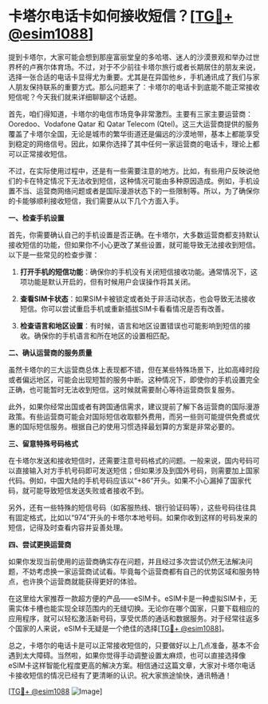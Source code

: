 # 卡塔尔电话卡如何接收短信？[[TG💪+ @esim1088](https://t.me/s/esim1088)]

提到卡塔尔，大家可能会想到那座富丽堂皇的多哈塔、迷人的沙漠景观和举办过世界杯的卢赛尔体育场。不过，对于不少前往卡塔尔旅行或者长期居住的朋友来说，选择一张合适的电话卡显得尤为重要。尤其是在异国他乡，手机通讯成了我们与家人朋友保持联系的重要方式。那么问题来了：卡塔尔的电话卡到底能不能正常接收短信呢？今天我们就来详细聊聊这个话题。

首先，咱们得知道，卡塔尔的电信市场竞争非常激烈。主要有三家主要运营商：Ooredoo、Vodafone Qatar 和 Qatar Telecom (Qtel)。这三大运营商提供的服务覆盖了卡塔尔全国，无论是城市的繁华街道还是偏远的沙漠地带，基本上都能享受到稳定的网络信号。因此，如果你选择了其中任何一家运营商的电话卡，理论上都可以正常接收短信。

不过，在实际使用过程中，还是有一些需要注意的地方。比如，有些用户反映说他们的卡在特定情况下无法收到短信，这种情况可能由多种原因造成。例如，手机设置不当、运营商网络问题或者是国际漫游状态下的一些限制等。所以，为了确保你的卡能够顺利接收短信，我们需要从以下几个方面入手。

**一、检查手机设置**

首先，你需要确认自己的手机设置是否正确。在卡塔尔，大多数运营商都支持默认接收短信的功能，但如果你不小心更改了某些设置，就可能导致无法接收到短信。以下是一些常见的检查步骤：

1. **打开手机的短信功能**：确保你的手机没有关闭短信接收功能。通常情况下，这项功能是默认开启的，但有时候用户会误操作将其关闭。
   
2. **查看SIM卡状态**：如果SIM卡被锁定或者处于非活动状态，也会导致无法接收短信。你可以尝试重启手机或重新插拔SIM卡看看情况是否有改善。

3. **检查语言和地区设置**：有时候，语言和地区设置错误也可能影响到短信的接收。确保你的手机语言和所在地区的设置相匹配。

**二、确认运营商的服务质量**

虽然卡塔尔的三大运营商总体上表现都不错，但在某些特殊场景下，比如高峰时段或者偏远地区，可能会出现短暂的服务中断。这种情况下，即使你的手机设置完全正确，也可能暂时无法收到短信。这时候就需要耐心等待运营商恢复服务。

此外，如果你经常出国或者有跨国通信需求，建议提前了解下各运营商的国际漫游政策。有些运营商可能会对国际短信收取额外费用，而另一些则可能提供免费或优惠的国际短信服务。根据自己的使用习惯选择最划算的方案是非常必要的。

**三、留意特殊号码格式**

在卡塔尔发送和接收短信时，还需要注意号码格式的问题。一般来说，国内号码可以直接输入对方手机号码即可发送短信；但如果涉及到国外号码，则需要加上国家代码。例如，中国大陆的手机号码应该以“+86”开头。如果不小心漏掉了国家代码，就可能导致短信发送失败或者接收不到。

另外，还有一些特殊的短信号码（如客服热线、银行验证码等），这些号码往往具有固定格式，比如以“974”开头的卡塔尔本地号码。如果你收到这样的号码发来的短信，记得及时查看内容并妥善处理。

**四、尝试更换运营商**

如果你发现当前使用的运营商确实存在问题，并且经过多次尝试仍然无法解决问题，不妨考虑换一家运营商试试看。毕竟每个运营商都有自己的优势区域和服务特点，也许换个运营商就能获得更好的体验。

在这里给大家推荐一款超方便的产品——eSIM卡。eSIM卡是一种虚拟SIM卡，无需实体卡槽也能实现全球范围内的无缝切换。无论你在哪个国家，只要下载相应的应用程序，就可以轻松激活新号码，享受优质的通话和数据服务。对于经常往返多个国家的人来说，eSIM卡无疑是一个绝佳的选择[[TG💪+ @esim1088](https://t.me/s/esim1088)]。

总之，卡塔尔的电话卡是可以正常接收短信的，只要做好以上几点准备，基本不会遇到太大障碍。当然啦，如果你觉得手动调整设置太麻烦，也可以直接选择像eSIM卡这样智能化程度更高的解决方案。相信通过这篇文章，大家对卡塔尔电话卡接收短信的情况已经有了更清晰的认识。祝大家旅途愉快，通讯畅通！

[[TG💪+ @esim1088](https://t.me/s/esim1088) ![Image](https://i.postimg.cc/4NQfJmqS/Snipaste-2025-05-13-00-14-12.png)]